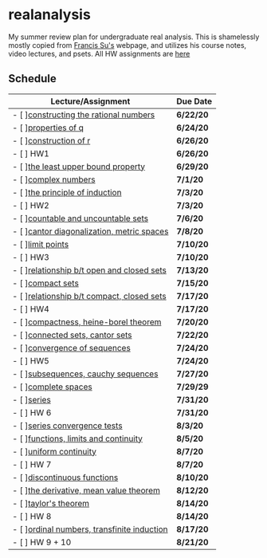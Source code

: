 # realanalysis

My summer review plan for undergraduate real analysis. This is shamelessly mostly copied from [Francis Su's](https://math.hmc.edu/su/) webpage, and utilizes his course notes, video lectures, and psets. All HW assignments are [here](https://math.hmc.edu/su/math131/)

## Schedule

| Lecture/Assignment                                                                         | Due Date    |
| ------------------------------------------------------------------------------------------ | ----------- |
| - [ ][constructing the rational numbers](https://www.youtube.com/watch?v=sqEyWLGvvdw)      | **6/22/20** |
| - [ ][properties of q](https://www.youtube.com/watch?v=gTgkrVATzmk)                        | **6/24/20** |
| - [ ][construction of r](https://www.youtube.com/watch?v=fsMvCk9ZN7w)                      | **6/26/20** |
| - [ ] HW1                                                                                  | **6/26/20** |
| - [ ][the least upper bound property](https://www.youtube.com/watch?v=0EVe8Amvqig)         | **6/29/20** |
| - [ ][complex numbers](https://www.youtube.com/watch?v=63HpaUFEtXY)                        | **7/1/20**  |
| - [ ][the principle of induction](https://www.youtube.com/watch?v=D3qVXZd-ONo)             | **7/3/20**  |
| - [ ] HW2                                                                                  | **7/3/20**  |
| - [ ][countable and uncountable sets](https://www.youtube.com/watch?v=mciBPGCvpBk)         | **7/6/20**  |
| - [ ][cantor diagonalization, metric spaces](https://www.youtube.com/watch?v=c8uDJt5-ZYM)  | **7/8/20**  |
| - [ ][limit points](https://www.youtube.com/watch?v=Ebnoxgp8mLM)                           | **7/10/20** |
| - [ ] HW3                                                                                  | **7/10/20** |
| - [ ][relationship b/t open and closed sets](https://www.youtube.com/watch?v=6zs_PTUfKAk)  | **7/13/20** |
| - [ ][compact sets](https://www.youtube.com/watch?v=zeVA74yivyg)                           | **7/15/20** |
| - [ ][relationship b/t compact, closed sets](https://www.youtube.com/watch?v=kkKfRaI-cqs)  | **7/17/20** |
| - [ ] HW4                                                                                  | **7/17/20** |
| - [ ][compactness, heine-borel theorem](https://www.youtube.com/watch?v=AQHVdiXRXQA)       | **7/20/20** |
| - [ ][connected sets, cantor sets](https://www.youtube.com/watch?v=dazO9UoKmyA)            | **7/22/20** |
| - [ ][convergence of sequences](https://www.youtube.com/watch?v=VEx3Ys6JAJo)               | **7/24/20** |
| - [ ] HW5                                                                                  | **7/24/20** |
| - [ ][subsequences, cauchy sequences](https://www.youtube.com/watch?v=kbkvMTGHiQk)         | **7/27/20** |
| - [ ][complete spaces](https://www.youtube.com/watch?v=6-PSUkwGnnA)                        | **7/29/29** |
| - [ ][series](https://www.youtube.com/watch?v=v5CHTVDiMkQ)                                 | **7/31/20** |
| - [ ] HW 6                                                                                 | **7/31/20** |
| - [ ][series convergence tests](https://www.youtube.com/watch?v=tt430qiyIds)               | **8/3/20**  |
| - [ ][functions, limits and continuity](https://www.youtube.com/watch?v=MqhVEDwuIuk)       | **8/5/20**  |
| - [ ][uniform continuity](https://www.youtube.com/watch?v=2M6KeO3IXO4)                     | **8/7/20**  |
| - [ ] HW 7                                                                                 | **8/7/20**  |
| - [ ][discontinuous functions](https://www.youtube.com/watch?v=42-YDJiDIWk)                | **8/10/20** |
| - [ ][the derivative, mean value theorem](https://www.youtube.com/watch?v=napcdyCj2uY)     | **8/12/20** |
| - [ ][taylor's theorem](https://www.youtube.com/watch?v=QgnRXAXBFLc)                       | **8/14/20** |
| - [ ] HW 8                                                                                 | **8/14/20** |
| - [ ][ordinal numbers, transfinite induction](https://www.youtube.com/watch?v=TpnXBhaTERA) | **8/17/20** |
| - [ ] HW 9 + 10                                                                            | **8/21/20** |
